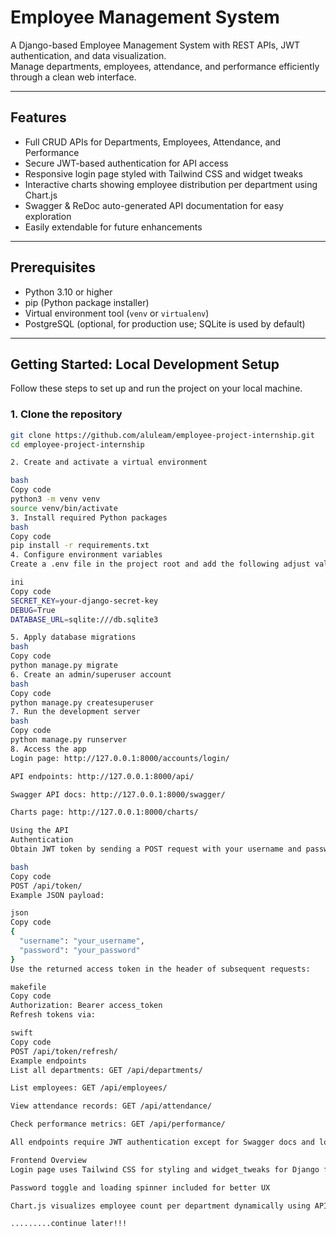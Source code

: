 # Employee Management System

A Django-based Employee Management System with REST APIs, JWT authentication, and data visualization.  
Manage departments, employees, attendance, and performance efficiently through a clean web interface.

---

## Features

- Full CRUD APIs for Departments, Employees, Attendance, and Performance  
- Secure JWT-based authentication for API access  
- Responsive login page styled with Tailwind CSS and widget tweaks  
- Interactive charts showing employee distribution per department using Chart.js  
- Swagger & ReDoc auto-generated API documentation for easy exploration  
- Easily extendable for future enhancements

---

## Prerequisites

- Python 3.10 or higher  
- pip (Python package installer)  
- Virtual environment tool (`venv` or `virtualenv`)  
- PostgreSQL (optional, for production use; SQLite is used by default)

---

## Getting Started: Local Development Setup

Follow these steps to set up and run the project on your local machine.

### 1. Clone the repository

```bash
git clone https://github.com/aluleam/employee-project-internship.git
cd employee-project-internship

2. Create and activate a virtual environment

bash
Copy code
python3 -m venv venv
source venv/bin/activate    
3. Install required Python packages
bash
Copy code
pip install -r requirements.txt
4. Configure environment variables
Create a .env file in the project root and add the following adjust values as needed:

ini
Copy code
SECRET_KEY=your-django-secret-key
DEBUG=True
DATABASE_URL=sqlite:///db.sqlite3

5. Apply database migrations
bash
Copy code
python manage.py migrate
6. Create an admin/superuser account
bash
Copy code
python manage.py createsuperuser
7. Run the development server
bash
Copy code
python manage.py runserver
8. Access the app
Login page: http://127.0.0.1:8000/accounts/login/

API endpoints: http://127.0.0.1:8000/api/

Swagger API docs: http://127.0.0.1:8000/swagger/

Charts page: http://127.0.0.1:8000/charts/

Using the API
Authentication
Obtain JWT token by sending a POST request with your username and password to:

bash
Copy code
POST /api/token/
Example JSON payload:

json
Copy code
{
  "username": "your_username",
  "password": "your_password"
}
Use the returned access token in the header of subsequent requests:

makefile
Copy code
Authorization: Bearer access_token
Refresh tokens via:

swift
Copy code
POST /api/token/refresh/
Example endpoints
List all departments: GET /api/departments/

List employees: GET /api/employees/

View attendance records: GET /api/attendance/

Check performance metrics: GET /api/performance/

All endpoints require JWT authentication except for Swagger docs and login page.

Frontend Overview
Login page uses Tailwind CSS for styling and widget_tweaks for Django form enhancements

Password toggle and loading spinner included for better UX

Chart.js visualizes employee count per department dynamically using API data

.........continue later!!!